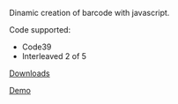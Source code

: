 Dinamic creation of barcode with javascript.

Code supported:
  * Code39
  * Interleaved 2 of 5

[Downloads](http://code.google.com/p/jquery-barcode/downloads/list)

[Demo](http://jquery-barcode.googlecode.com/svn/trunk/jquery-barcode/demo/demo.html)